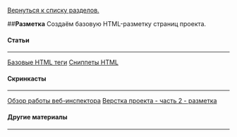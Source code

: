 [Вернуться к списку разделов.](../README.md)

##**Разметка**
Создаём базовую HTML-разметку страниц проекта.

#### Статьи
----------
[Базовые HTML теги](http://ourworkspace.ru/htmlacademy/blog/basic-html/)
[Сниппеты HTML](https://css-tricks.com/snippets/html/)

#### Скринкасты
----------
[Обзор работы веб-инспектора](https://www.youtube.com/watch?v=l3IeCrGNwbM)
[Верстка проекта - часть 2 - разметка](https://www.youtube.com/watch?v=vsHnPYJDBEU)

#### Другие материалы
----------
